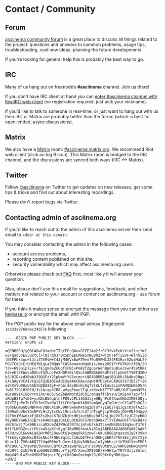 # Contact / Community

## Forum

[asciinema community forum](https://discourse.asciinema.org/) is a great place
to discuss all things related to the project: questions and answers to common
problems, usage tips, troubleshooting, cool new ideas, planning the future
developments.

If you're looking for general help this is probably the best way to go.

## IRC

Many of us hang out on freenode’s __#asciinema__ channel. Join us there!

If you don’t have IRC client at hand you can [enter #asciinema channel with
KiwiIRC web client](https://kiwiirc.com/nextclient/irc.freenode.net/#asciinema)
(no registration required, just pick your nickname).

If you’d like to talk to someone in real-time, or just want to hang out with us
then IRC or Matrix are probably better than the forum (which is best for
open-ended, async discussions).

## Matrix

We also have a [Matrix](https://matrix.org/) room:
[#asciinema:matrix.org](https://matrix.to/#/#asciinema:matrix.org). We recommend
Riot web client (click on big R icon). This Matrix room is bridged to the IRC
channel, and the discussions are synced both ways (IRC <-> Matrix).

## Twitter

Follow [@asciinema](https://twitter.com/asciinema) on Twitter to get updates on
new releases, get some tips & tricks and find out about interesting recordings.

Please don't report bugs via Twitter.

## Contacting admin of asciinema.org

If you'd like to reach out to the admin of this asciinema server then send email
to `admin at this domain`.

You may consider contacting the admin in the following cases:

  * account access problems,
  * reporting content published on this site,
  * security vulnerability which may affect asciinema.org users.

Otherwise please check out [FAQ](https://discourse.asciinema.org/c/faq) first,
most likely it will answer your question.

Also, please don't use this email for suggestions, feedback, and other matters
not related to your account or content on asciinema.org - use forum for these.

If you think it makes sense to encrypt the message then you can either use
[keybase.io](https://keybase.io/asciinema) or encrypt the email with PGP.

The PGP public key for the above email adress (fingerprint `1eb33a8760dec34b`)
is following:

    -----BEGIN PGP PUBLIC KEY BLOCK-----
    Version: GnuPG v2

    mQENBFRH/yQBCADwC8fadhrTTqCFEcQ8ex82FE24b2frRC3fvkFeKsY+v2lniYmZ
    wJ+qsd3cEv5uctCl+lQjrqhJrBx5DnZpCMw85vNuOhz/wjzn7efTISUF+HlnhiZd
    tN3FPbk4uu+1JiiZ7SEvH+I4JjM46Vx6wPZ9en79u8VPMLJ24F81Rar62oiMuL29
    PGV7CdG+ErUHEQfN1qLaZNQqkPCQSAouxooNqXKjs/mmz2651FrP8TKVr2f6B/2O
    YJ++H9SoIp7Ly+/fEjgmdaZnGqfxnBC+Pm82tZguprWeh8pdiu9ieJswr4S9tRms
    h2+eht8PWwkaOOhcFdZLnJFoXHOPzHilQVutABEBAAG0KUFzY2lpbmVtYSBTdXBw
    b3J0IDxzdXBwb3J0QGFzY2lpbmVtYS5vcmc+iQE4BBMBAgAiBQJUR/8kAhsDBgsJ
    CAcDAgYVCAIJCgsEFgIDAQIeAQIXgAAKCRAeszqHYN7DSyCeCADS9Jk7Ibl2f+2K
    eZ4XmYU0UxU55EtHZBd34yF+FGbl4doQhnKcRqT5lKLfYk4x3LzzPAHNSbRS05/K
    fw8l72GLHY01U/3slAixphIR8LwVyqPxwelTqLzkDvcK1TTTFnOM/XUT1ymNUS7i
    6Bs889I4I8bPrnt1XK+W35/SqZbBAWotdidCbI/oKQgffCbVsH/Im5pnXTapvf/l
    sRUpB2fp7vD5+ycKDcB5CqbtnsPU9vCPL11GG3ijwQBgnPc0fKanUHb3IMElQ0ju
    8IYTZjpPe7bIV3V3nYZvdO41IYLCHhRpvNt4BO2amQoGyqTqGHr/rCY1aEToDG2c
    cOdsEOmuuQENBFRH/yQBCACsR59NPSwGoK4zGgzDjuY7yLab2Tq1Jg1c038lA23G
    t3H9aOpVbeYGvDPYLHi2y1cCNv19nzs5/k/LAflhTcgPjipTHQ2ojDG+MNfO4qyH
    3JFhm1WUw6zxFjBXfsZhoCKTNHZkzH+d0jeutbBq/Rd77sLjN/VVTLfzJCZhyhKD
    VEyO6DYaANZn1B/xx84WdxqqiQsLELOCQVUCG7HzbQAmx7lYYIUAwUoFTrBeBd+d
    sN7htw3j7le99EiccqMXceZd2W9cAlRfXcjHtvbtkbJTcsvANSUSU10q5uuT3f6l
    NftTLWOGZnu/rFU/ow5ipKft0ygfJKpMHD+AoLkiRIajABEBAAGJAR8EGAECAAkF
    AlRH/yQCGwwACgkQHrM6h2Dew0tG1wgAqOkkSznwF+6muK88GgrgasqnIq2t2VkN
    fTEKmykgSuMxiN4bsNLc4FQECZqIcL7zGuD6fFnsnO6Hg36R4rYGFSEsjjN7rXj0
    QLnrJJLZV0oA6Q77fUqdB0he7uJm+nlQjUv8HNJwp1oIyhhHz/r1kTHUlX+bEMO3
    Khc96UnE7nzwPBCbUvKuHJQY6K2ms1wgr9ELXjF1KVU9QtBtG2/XWRGDHDwQKxnW
    +2pRVtn2xNJ9rBipGG86ZU88vurYjgPZrXaex3M1QGD/8+9Wlp/TR7YUzjiZbtwc
    6mpG4SUlwZheX9RbTRdjnLr7Qy+CddOWvGxebgk23/U90KrDyHDHig==
    =2M/2
    -----END PGP PUBLIC KEY BLOCK-----
